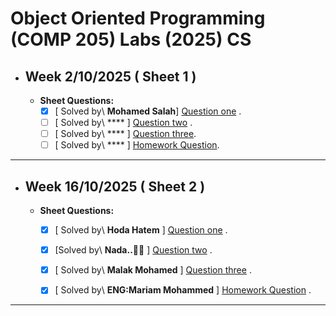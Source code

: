 # Object Oriented Programming (COMP 205) Labs (2025) CS
- ## Week 2/10/2025 ( Sheet 1 ) 
   
  - **Sheet Questions:**
	   - [x] [ Solved by\ **Mohamed Salah**] [Question one](https://github.com/Nesreen-ahmed/ASU_SCI_COMP205_CS_2025/blob/d6a95770db80c42e30055dd8b770215fcb3b5e99/Sheet%201/Question%201) .
	   - [ ] [ Solved by\ **** ] [Question two]() .
       - [ ] [ Solved by\ **** ] [Question three]().
	   - [ ] [ Solved by\ **** ] [Homework Question]().

---


- ## Week 16/10/2025 ( Sheet 2 ) 
   
  - **Sheet Questions:**
	   - [x] [ Solved by\ **Hoda Hatem** ] [Question one](https://github.com/Nesreen-ahmed/ASU_SCI_COMP205_CS_2025/blob/229ea25189b423d06db5dbd777fe1bb1dff3176d/Sheet%202/Question%201) .
	   - [x] [Solved by\ **Nada..🤍💫** ] [Question two](https://github.com/Nesreen-ahmed/ASU_SCI_COMP205_CS_2025/blob/b1b496c9d32822593200cc35a4f77131868eef5d/Sheet%202/Question%202.md) .
	   - [x] [ Solved by\ **Malak Mohamed** ] [Question three](https://github.com/Nesreen-ahmed/ASU_SCI_COMP205_CS_2025/blob/f9601707ae169313c671b255eaae2c4671c82db2/Sheet%202/Question%203) .
	   - [x] [ Solved by\ **ENG:Mariam Mohammed** ] [Homework Question](https://github.com/Nesreen-ahmed/ASU_SCI_COMP205_CS_2025/blob/b943c73d2b2d7bc71bd1eaa10fe1a33ec7243bd5/Sheet%202/HomeWork.md) .


---
